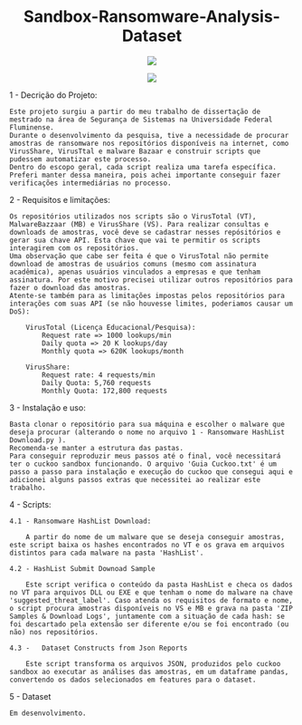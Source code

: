 <h1 align="center"> Sandbox-Ransomware-Analysis-Dataset </h1>

<p align="center"><img src="http://img.shields.io/static/v1?label=STATUS&message=EM%20DESENVOLVIMENTO&color=GREEN&style=for-the-badge"/></p><p align="center"><img src="http://img.shields.io/static/v1?label=LANGUAGE&message=PYTHON3&color=YELLOW&style=for-the-badge"/></p>


1 - Decrição do Projeto:

    Este projeto surgiu a partir do meu trabalho de dissertação de mestrado na área de Segurança de Sistemas na Universidade Federal Fluminense.
    Durante o desenvolvimento da pesquisa, tive a necessidade de procurar amostras de ransomware nos repositórios disponíveis na internet, como VirusShare, VirusTtal e malware Bazaar e construir scripts que pudessem automatizar este processo.
    Dentro do escopo geral, cada script realiza uma tarefa específica. Preferi manter dessa maneira, pois achei importante conseguir fazer verificações intermediárias no processo.

2 - Requisitos e limitações:

    Os repositórios utilizados nos scripts são o VirusTotal (VT), MalwareBazzaar (MB) e VirusShare (VS). Para realizar consultas e downloads de amostras, você deve se cadastrar nesses repósitórios e gerar sua chave API. Esta chave que vai te permitir os scripts interagirem com os repositórios. 
    Uma observação que cabe ser feita é que o VirusTotal não permite download de amostras de usuários comuns (mesmo com assinatura acadêmica), apenas usuários vinculados a empresas e que tenham assinatura. Por este motivo precisei utilizar outros repositórios para fazer o download das amostras.
    Atente-se também para as limitações impostas pelos repositórios para interações com suas API (se não houvesse limites, poderiamos causar um DoS):
        
        VirusTotal (Licença Educacional/Pesquisa):
            Request rate => 1000 lookups/min
            Daily quota => 20 K lookups/day
            Monthly quota => 620K lookups/month 

        VirusShare:
            Request rate: 4 requests/min
            Daily Quota: 5,760 requests
            Monthly Quota: 172,800 requests        
    
3 - Instalação e uso:
    
    Basta clonar o repositório para sua máquina e escolher o malware que deseja procurar (alterando o nome no arquivo 1 - Ransomware HashList Download.py ).
    Recomenda-se manter a estrutura das pastas.  
    Para conseguir reproduzir meus passos até o final, você necessitará ter o cuckoo sandbox funcionando. O arquivo 'Guia Cuckoo.txt' é um passo a passo para instalação e execução do cuckoo que consegui aqui e adicionei alguns passos extras que necessitei ao realizar este trabalho.

4 - Scripts:

    4.1 - Ransomware HashList Download:

        A partir do nome de um malware que se deseja conseguir amostras, este script baixa os hashes encontrados no VT e os grava em arquivos distintos para cada malware na pasta 'HashList'.       

    4.2 - HashList Submit Downoad Sample
        
        Este script verifica o conteúdo da pasta HashList e checa os dados no VT para arquivos DLL ou EXE e que tenham o nome do malware na chave 'suggested_threat_label'. Caso atenda os requisitos de formato e nome, o script procura amostras disponíveis no VS e MB e grava na pasta 'ZIP Samples & Download Logs', juntamente com a situação de cada hash: se foi descartado pela extensão ser diferente e/ou se foi encontrado (ou não) nos repositórios.

    4.3 -   Dataset Constructs from Json Reports

        Este script transforma os arquivos JSON, produzidos pelo cuckoo sandbox ao executar as análises das amostras, em um dataframe pandas, convertendo os dados selecionados em features para o dataset. 

5 - Dataset
    
    Em desenvolvimento.

